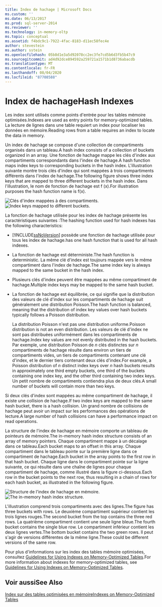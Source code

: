 ```yaml
---
title: Index de hachage | Microsoft Docs
ms.custom: ''
ms.date: 06/13/2017
ms.prod: sql-server-2014
ms.reviewer: ''
ms.technology: in-memory-oltp
ms.topic: conceptual
ms.assetid: f4bdc9c1-7922-4fac-8183-d11ec58fec4e
author: stevestein
ms.author: sstein
ms.openlocfilehash: 05b8d1e3a5d92078cc2ec3fe7cd5b6d3fb5b47c9
ms.sourcegitcommit: ad4d92dce894592a259721a1571b1d8736abacdb
ms.translationtype: MT
ms.contentlocale: fr-FR
ms.lasthandoff: 08/04/2020
ms.locfileid: "87708588"
---
```

# <a name="hash-indexes"></a><span data-ttu-id="2c919-102">Index de hachage</span><span class="sxs-lookup"><span data-stu-id="2c919-102">Hash Indexes</span></span>
  <span data-ttu-id="2c919-103">Les index sont utilisés comme points d'entrée pour les tables mémoire optimisées.</span><span class="sxs-lookup"><span data-stu-id="2c919-103">Indexes are used as entry points for memory-optimized tables.</span></span> <span data-ttu-id="2c919-104">La lecture de lignes dans une table requiert un index pour localiser les données en mémoire.</span><span class="sxs-lookup"><span data-stu-id="2c919-104">Reading rows from a table requires an index to locate the data in memory.</span></span>  
  
 <span data-ttu-id="2c919-105">Un index de hachage se compose d'une collection de compartiments organisés dans un tableau.</span><span class="sxs-lookup"><span data-stu-id="2c919-105">A hash index consists of a collection of buckets organized in an array.</span></span> <span data-ttu-id="2c919-106">Une fonction de hachage mappe les clés d'index aux compartiments correspondants dans l'index de hachage.</span><span class="sxs-lookup"><span data-stu-id="2c919-106">A hash function maps index keys to corresponding buckets in the hash index.</span></span> <span data-ttu-id="2c919-107">L'illustration suivante montre trois clés d'index qui sont mappées à trois compartiments différents dans l'index de hachage.</span><span class="sxs-lookup"><span data-stu-id="2c919-107">The following figure shows three index keys that are mapped to three different buckets in the hash index.</span></span> <span data-ttu-id="2c919-108">Dans l'illustration, le nom de fonction de hachage est f (x).</span><span class="sxs-lookup"><span data-stu-id="2c919-108">For illustration purposes the hash function name is f(x).</span></span>  
  
 <span data-ttu-id="2c919-109">![Clés d'index mappées à des compartiments.](../../2014/database-engine/media/hekaton-tables-2.gif "Clés d'index mappées à des compartiments.")</span><span class="sxs-lookup"><span data-stu-id="2c919-109">![Index keys mapped to different buckets.](../../2014/database-engine/media/hekaton-tables-2.gif "Index keys mapped to different buckets.")</span></span>  
  
 <span data-ttu-id="2c919-110">La fonction de hachage utilisée pour les index de hachage présente les caractéristiques suivantes :</span><span class="sxs-lookup"><span data-stu-id="2c919-110">The hashing function used for hash indexes has the following characteristics:</span></span>  
  
-   [!INCLUDE[ssNoVersion](../includes/ssnoversion-md.md)] <span data-ttu-id="2c919-111">possède une fonction de hachage utilisée pour tous les index de hachage.</span><span class="sxs-lookup"><span data-stu-id="2c919-111">has one hash function that is used for all hash indexes.</span></span>  
  
-   <span data-ttu-id="2c919-112">La fonction de hachage est déterministe.</span><span class="sxs-lookup"><span data-stu-id="2c919-112">The hash function is deterministic.</span></span> <span data-ttu-id="2c919-113">La même clé d'index est toujours mappée vers le même compartiment dans l'index de hachage.</span><span class="sxs-lookup"><span data-stu-id="2c919-113">The same index key is always mapped to the same bucket in the hash index.</span></span>  
  
-   <span data-ttu-id="2c919-114">Plusieurs clés d'index peuvent être mappées au même compartiment de hachage.</span><span class="sxs-lookup"><span data-stu-id="2c919-114">Multiple index keys may be mapped to the same hash bucket.</span></span>  
  
-   <span data-ttu-id="2c919-115">La fonction de hachage est équilibrée, ce qui signifie que la distribution des valeurs de clé d'index sur les compartiments de hachage suit généralement une distribution Poisson.</span><span class="sxs-lookup"><span data-stu-id="2c919-115">The hash function is balanced, meaning that the distribution of index key values over hash buckets typically follows a Poisson distribution.</span></span>  
  
     <span data-ttu-id="2c919-116">La distribution Poisson n'est pas une distribution uniforme.</span><span class="sxs-lookup"><span data-stu-id="2c919-116">Poisson distribution is not an even distribution.</span></span> <span data-ttu-id="2c919-117">Les valeurs de clé d'index ne sont pas distribuées uniformément dans les compartiments de hachage.</span><span class="sxs-lookup"><span data-stu-id="2c919-117">Index key values are not evenly distributed in the hash buckets.</span></span> <span data-ttu-id="2c919-118">Par exemple, une distribution Poisson de *n* clés distinctes sur *n* compartiments de hachage résulte dans environ un tiers de compartiments vides, un tiers de compartiments contenant une clé d'index, et le dernier tiers contenant deux clés d'index.</span><span class="sxs-lookup"><span data-stu-id="2c919-118">For example, a Poisson distribution of *n* distinct index keys over *n* hash buckets results in approximately one third empty buckets, one third of the buckets containing one index key, and the other third containing two index keys.</span></span> <span data-ttu-id="2c919-119">Un petit nombre de compartiments contiendra plus de deux clés.</span><span class="sxs-lookup"><span data-stu-id="2c919-119">A small number of buckets will contain more than two keys.</span></span>  
  
 <span data-ttu-id="2c919-120">Si deux clés d'index sont mappées au même compartiment de hachage, il existe une collision de hachage.</span><span class="sxs-lookup"><span data-stu-id="2c919-120">If two index keys are mapped to the same hash bucket, there is a hash collision.</span></span> <span data-ttu-id="2c919-121">Un grand nombre de collisions de hachage peut avoir un impact sur les performances des opérations de lecture.</span><span class="sxs-lookup"><span data-stu-id="2c919-121">A large number of hash collisions can have a performance impact on read operations.</span></span>  
  
 <span data-ttu-id="2c919-122">La structure de l'index de hachage en mémoire comporte un tableau de pointeurs de mémoire.</span><span class="sxs-lookup"><span data-stu-id="2c919-122">The in-memory hash index structure consists of an array of memory pointers.</span></span> <span data-ttu-id="2c919-123">Chaque compartiment mappe à un décalage dans ce tableau.</span><span class="sxs-lookup"><span data-stu-id="2c919-123">Each bucket maps to an offset in this array.</span></span> <span data-ttu-id="2c919-124">Chaque compartiment dans le tableau pointe sur la première ligne dans ce compartiment de hachage.</span><span class="sxs-lookup"><span data-stu-id="2c919-124">Each bucket in the array points to the first row in that hash bucket.</span></span> <span data-ttu-id="2c919-125">Chaque ligne dans le compartiment pointe sur la ligne suivante, ce qui résulte dans une chaîne de lignes pour chaque compartiment de hachage, comme illustré dans la figure ci-dessous.</span><span class="sxs-lookup"><span data-stu-id="2c919-125">Each row in the bucket points to the next row, thus resulting in a chain of rows for each hash bucket, as illustrated in the following figure.</span></span>  
  
 <span data-ttu-id="2c919-126">![Structure de l'index de hachage en mémoire.](../../2014/database-engine/media/hekaton-tables-3.gif "Structure de l'index de hachage en mémoire.")</span><span class="sxs-lookup"><span data-stu-id="2c919-126">![The in-memory hash index structure.](../../2014/database-engine/media/hekaton-tables-3.gif "The in-memory hash index structure.")</span></span>  
  
 <span data-ttu-id="2c919-127">L'illustration comprend trois compartiments avec des lignes.</span><span class="sxs-lookup"><span data-stu-id="2c919-127">The figure has three buckets with rows.</span></span> <span data-ttu-id="2c919-128">Le deuxième compartiment supérieur contient les trois lignes rouges.</span><span class="sxs-lookup"><span data-stu-id="2c919-128">The second bucket from the top contains the three red rows.</span></span> <span data-ttu-id="2c919-129">La quatrième compartiment contient une seule ligne bleue.</span><span class="sxs-lookup"><span data-stu-id="2c919-129">The fourth bucket contains the single blue row.</span></span> <span data-ttu-id="2c919-130">Le compartiment inférieur contient les deux lignes vertes.</span><span class="sxs-lookup"><span data-stu-id="2c919-130">The bottom bucket contains the two green rows.</span></span> <span data-ttu-id="2c919-131">Il peut s'agir de versions différentes de la même ligne.</span><span class="sxs-lookup"><span data-stu-id="2c919-131">These could be different versions of the same row.</span></span>  
  
 <span data-ttu-id="2c919-132">Pour plus d'informations sur les index des tables mémoire optimisées, consultez [Guidelines for Using Indexes on Memory-Optimized Tables](../relational-databases/in-memory-oltp/memory-optimized-tables.md).</span><span class="sxs-lookup"><span data-stu-id="2c919-132">For more information about indexes for memory-optimized tables, see [Guidelines for Using Indexes on Memory-Optimized Tables](../relational-databases/in-memory-oltp/memory-optimized-tables.md).</span></span>  
  
## <a name="see-also"></a><span data-ttu-id="2c919-133">Voir aussi</span><span class="sxs-lookup"><span data-stu-id="2c919-133">See Also</span></span>  
 [<span data-ttu-id="2c919-134">Index sur des tables optimisées en mémoire</span><span class="sxs-lookup"><span data-stu-id="2c919-134">Indexes on Memory-Optimized Tables</span></span>](../../2014/database-engine/indexes-on-memory-optimized-tables.md)  
  
  

